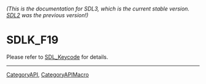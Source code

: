 ###### (This is the documentation for SDL3, which is the current stable version. [SDL2](https://wiki.libsdl.org/SDL2/) was the previous version!)
# SDLK_F19

Please refer to [SDL_Keycode](SDL_Keycode) for details.

----
[CategoryAPI](CategoryAPI), [CategoryAPIMacro](CategoryAPIMacro)

